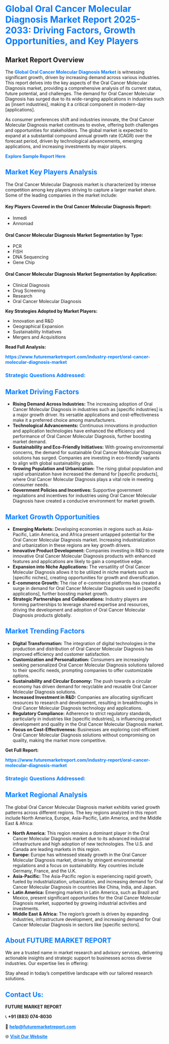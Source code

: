 <h1 style="color: #007BFF;">Global Oral Cancer Molecular Diagnosis Market Report 2025-2033: Driving Factors, Growth Opportunities, and Key Players</h1>

<section id="overview">
<h2>Market Report Overview</h2>
<p>The <a href="https://www.futuremarketreport.com/industry-report/oral-cancer-molecular-diagnosis-market" style="color: #007BFF; text-decoration: none;"><strong>Global Oral Cancer Molecular Diagnosis Market</strong></a> is witnessing significant growth, driven by increasing demand across various industries. This report delves into the key aspects of the Oral Cancer Molecular Diagnosis market, providing a comprehensive analysis of its current status, future potential, and challenges. The demand for Oral Cancer Molecular Diagnosis has surged due to its wide-ranging applications in industries such as [insert industries], making it a critical component in modern-day [applications].</p>
<p>As consumer preferences shift and industries innovate, the Oral Cancer Molecular Diagnosis market continues to evolve, offering both challenges and opportunities for stakeholders. The global market is expected to expand at a substantial compound annual growth rate (CAGR) over the forecast period, driven by technological advancements, emerging applications, and increasing investments by major players.</p>
</section>

<section id="overview">
<p><a href="https://www.futuremarketreport.com/request-sample/reportId=123168" style="color: #007BFF; text-decoration: none;"><strong>Explore Sample Report Here</strong></a></p>
</section>

<section id="key-players">
<h2 style="color: #007BFF;">Market Key Players Analysis</h2>
<p>The Oral Cancer Molecular Diagnosis market is characterized by intense competition among key players striving to capture a larger market share. Some of the leading companies in the market include:</p>
<h4>Key Players Covered in the Oral Cancer Molecular Diagnosis Report:</h4>
<ul><li>Inmedi</li><li>Annoroad</li></ul>
<h4>Oral Cancer Molecular Diagnosis Market Segmentation by Type:</h4>
<ul><li>PCR</li><li>FISH</li><li>DNA Sequencing</li><li>Gene Chip</li></ul>

<h4>Oral Cancer Molecular Diagnosis Market Segmentation by Application:</h4>
<ul><li>Clinical Diagnosis</li><li>Drug Screening</li><li>Research</li><li>Oral Cancer Molecular Diagnosis</li></ul>
<p><strong>Key Strategies Adopted by Market Players:</strong></p>
<ul>
<li>Innovation and R&D</li>
<li>Geographical Expansion</li>
<li>Sustainability Initiatives</li>
<li>Mergers and Acquisitions</li>
</ul>
</section>

<section>
<p><strong>Read Full Analysis: </strong></p><a href="https://www.futuremarketreport.com/industry-report/oral-cancer-molecular-diagnosis-market" style="color: #007BFF; text-decoration: none;"><strong>https://www.futuremarketreport.com/industry-report/oral-cancer-molecular-diagnosis-market</strong></a>
<h3 style="color: #007BFF;">Strategic Questions Addressed:</h3>
</section>

<section id="driving-factors">
<h2 style="color: #007BFF;">Market Driving Factors</h2>
<ul>
<li><strong>Rising Demand Across Industries:</strong> The increasing adoption of Oral Cancer Molecular Diagnosis in industries such as [specific industries] is a major growth driver. Its versatile applications and cost-effectiveness make it a preferred choice among manufacturers.</li>
<li><strong>Technological Advancements:</strong> Continuous innovations in production and application technologies have enhanced the efficiency and performance of Oral Cancer Molecular Diagnosis, further boosting market demand.</li>
<li><strong>Sustainability and Eco-Friendly Initiatives:</strong> With growing environmental concerns, the demand for sustainable Oral Cancer Molecular Diagnosis solutions has surged. Companies are investing in eco-friendly variants to align with global sustainability goals.</li>
<li><strong>Growing Population and Urbanization:</strong> The rising global population and rapid urbanization have increased the demand for [specific products], where Oral Cancer Molecular Diagnosis plays a vital role in meeting consumer needs.</li>
<li><strong>Government Policies and Incentives:</strong> Supportive government regulations and incentives for industries using Oral Cancer Molecular Diagnosis have created a conducive environment for market growth.</li>
</ul>
</section>

<section id="growth-opportunities">
<h2 style="color: #007BFF;">Market Growth Opportunities</h2>
<ul>
<li><strong>Emerging Markets:</strong> Developing economies in regions such as Asia-Pacific, Latin America, and Africa present untapped potential for the Oral Cancer Molecular Diagnosis market. Increasing industrialization and urbanization in these regions are key growth drivers.</li>
<li><strong>Innovative Product Development:</strong> Companies investing in R&D to create innovative Oral Cancer Molecular Diagnosis products with enhanced features and applications are likely to gain a competitive edge.</li>
<li><strong>Expansion into Niche Applications:</strong> The versatility of Oral Cancer Molecular Diagnosis allows it to be utilized in niche markets such as [specific niches], creating opportunities for growth and diversification.</li>
<li><strong>E-commerce Growth:</strong> The rise of e-commerce platforms has created a surge in demand for Oral Cancer Molecular Diagnosis used in [specific applications], further boosting market growth.</li>
<li><strong>Strategic Partnerships and Collaborations:</strong> Industry players are forming partnerships to leverage shared expertise and resources, driving the development and adoption of Oral Cancer Molecular Diagnosis products globally.</li>
</ul>
</section>

<section id="trending-factors">
<h2 style="color: #007BFF;">Market Trending Factors</h2>
<ul>
<li><strong>Digital Transformation:</strong> The integration of digital technologies in the production and distribution of Oral Cancer Molecular Diagnosis has improved efficiency and customer satisfaction.</li>
<li><strong>Customization and Personalization:</strong> Consumers are increasingly seeking personalized Oral Cancer Molecular Diagnosis solutions tailored to their specific needs, prompting companies to offer customizable options.</li>
<li><strong>Sustainability and Circular Economy:</strong> The push towards a circular economy has driven demand for recyclable and reusable Oral Cancer Molecular Diagnosis solutions.</li>
<li><strong>Increased Investment in R&D:</strong> Companies are allocating significant resources to research and development, resulting in breakthroughs in Oral Cancer Molecular Diagnosis technology and applications.</li>
<li><strong>Regulatory Compliance:</strong> Adherence to strict regulatory standards, particularly in industries like [specific industries], is influencing product development and quality in the Oral Cancer Molecular Diagnosis market.</li>
<li><strong>Focus on Cost-Effectiveness:</strong> Businesses are exploring cost-efficient Oral Cancer Molecular Diagnosis solutions without compromising on quality, making the market more competitive.</li>
</ul>
</section>

<section>
<p><strong>Get Full Report: </strong></p><a href="https://www.futuremarketreport.com/industry-report/oral-cancer-molecular-diagnosis-market" style="color: #007BFF; text-decoration: none;"><strong>https://www.futuremarketreport.com/industry-report/oral-cancer-molecular-diagnosis-market</strong></a>
<h3 style="color: #007BFF;">Strategic Questions Addressed:</h3>
</section>


<section id="regional-analysis">
<h2 style="color: #007BFF;">Market Regional Analysis</h2>
<p>The global Oral Cancer Molecular Diagnosis market exhibits varied growth patterns across different regions. The key regions analyzed in this report include North America, Europe, Asia-Pacific, Latin America, and the Middle East & Africa:</p>
<ul>
<li><strong>North America:</strong> This region remains a dominant player in the Oral Cancer Molecular Diagnosis market due to its advanced industrial infrastructure and high adoption of new technologies. The U.S. and Canada are leading markets in this region.</li>
<li><strong>Europe:</strong> Europe has witnessed steady growth in the Oral Cancer Molecular Diagnosis market, driven by stringent environmental regulations and a focus on sustainability. Key countries include Germany, France, and the U.K.</li>
<li><strong>Asia-Pacific:</strong> The Asia-Pacific region is experiencing rapid growth, fueled by industrialization, urbanization, and increasing demand for Oral Cancer Molecular Diagnosis in countries like China, India, and Japan.</li>
<li><strong>Latin America:</strong> Emerging markets in Latin America, such as Brazil and Mexico, present significant opportunities for the Oral Cancer Molecular Diagnosis market, supported by growing industrial activities and investments.</li>
<li><strong>Middle East & Africa:</strong> The region’s growth is driven by expanding industries, infrastructure development, and increasing demand for Oral Cancer Molecular Diagnosis in sectors like [specific sectors].</li>
</ul>
</section>

<footer>
<h2 style="color: #007BFF;">About FUTURE MARKET REPORT</h2>
<p>We are a trusted name in market research and advisory services, delivering actionable insights and strategic support to businesses across diverse industries. Our expertise lies in offering:</p>

<p>Stay ahead in today’s competitive landscape with our tailored research solutions.</p>

<h2 style="color: #007BFF;">Contact Us:</h2>
<p><strong>FUTURE MARKET REPORT</strong></p>
<p>📞 <strong>+91 (883) 074-8030</strong></p>
<p>📧 <strong><a href="mailto:help@futuremarketreport.com" style="color: #007BFF;">help@futuremarketreport.com</a></strong></p>
<p>🌐 <strong><a href="https://www.futuremarketreport.com/" style="color: #007BFF;">Visit Our Website</a></strong></p>
</footer>